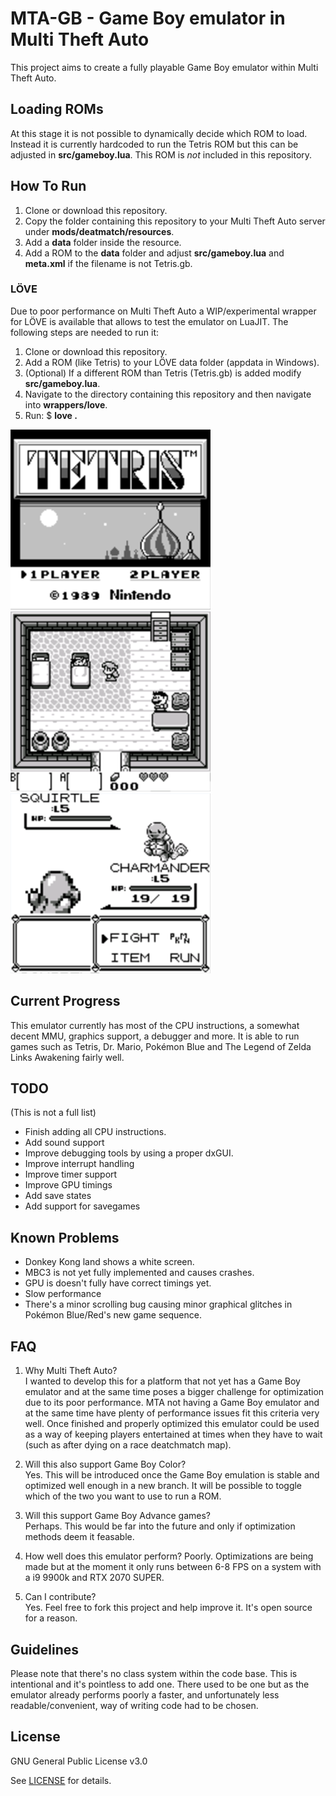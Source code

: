 # MTA-GB - Game Boy emulator in Multi Theft Auto
This project aims to create a fully playable Game Boy emulator within Multi Theft Auto.

## Loading ROMs
At this stage it is not possible to dynamically decide which ROM to load. Instead it is currently hardcoded to run the Tetris ROM but this can be adjusted in **src/gameboy.lua**. This ROM is _not_ included in this repository.

## How To Run
1. Clone or download this repository.
2. Copy the folder containing this repository to your Multi Theft Auto server under **mods/deatmatch/resources**.
3. Add a **data** folder inside the resource.
4. Add a ROM to the **data** folder and adjust **src/gameboy.lua** and **meta.xml** if the filename is not Tetris.gb.

### LÖVE
Due to poor performance on Multi Theft Auto a WIP/experimental wrapper for LÖVE is available that allows to test the emulator on LuaJIT. The following steps are needed to run it:
1. Clone or download this repository.
2. Add a ROM (like Tetris) to your LÖVE data folder (appdata in Windows).
3. (Optional) If a different ROM than Tetris (Tetris.gb) is added modify **src/gameboy.lua**.
4. Navigate to the directory containing this repository and then navigate into **wrappers/love**.
5. Run: $ **love .**

![Tetris](/images/tetris.png)
![The Legend of Zelda Link's Awakening](/images/zelda.png)
![Pokémon Blue](/images/pokemon.png)

## Current Progress
This emulator currently has most of the CPU instructions, a somewhat decent MMU, graphics support, a debugger and more. It is able to run games such as Tetris, Dr. Mario, Pokémon Blue and The Legend of Zelda Links Awakening fairly well.

## TODO
(This is not a full list)
- Finish adding all CPU instructions.
- Add sound support
- Improve debugging tools by using a proper dxGUI.
- Improve interrupt handling
- Improve timer support
- Improve GPU timings
- Add save states
- Add support for savegames

## Known Problems
- Donkey Kong land shows a white screen.
- MBC3 is not yet fully implemented and causes crashes.
- GPU is doesn't fully have correct timings yet.
- Slow performance
- There's a minor scrolling bug causing minor graphical glitches in Pokémon Blue/Red's new game sequence.

## FAQ
1. Why Multi Theft Auto?    
   I wanted to develop this for a platform that not yet has a Game Boy emulator and at the same time poses a bigger challenge for optimization due to its poor performance. MTA not having a Game Boy emulator and at the same time have plenty of performance issues fit this criteria very well. Once finished and properly optimized this emulator could be used as a way of keeping players entertained at times when they have to wait (such as after dying on a race deatchmatch map).

2. Will this also support Game Boy Color?    
   Yes. This will be introduced once the Game Boy emulation is stable and optimized well enough in a new branch. It will be possible to toggle which of the two you want to use to run a ROM.
   
3. Will this support Game Boy Advance games?    
   Perhaps. This would be far into the future and only if optimization methods deem it feasable.
   
4. How well does this emulator perform?
   Poorly. Optimizations are being made but at the moment it only runs between 6-8 FPS on a system with a i9 9900k and RTX 2070 SUPER.

5. Can I contribute?    
   Yes. Feel free to fork this project and help improve it. It's open source for a reason.

## Guidelines
Please note that there's no class system within the code base. This is intentional and it's pointless to add one. There used to be one but as the emulator already performs poorly a faster, and unfortunately less readable/convenient, way of writing code had to be chosen.

## License
GNU General Public License v3.0

See [LICENSE](LICENSE) for details.
